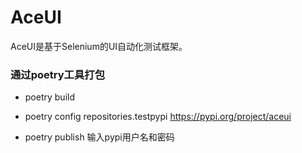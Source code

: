 ﻿# AceUI

AceUI是基于Selenium的UI自动化测试框架。






  
### 通过poetry工具打包

- poetry build

- poetry config repositories.testpypi https://pypi.org/project/aceui

- poetry publish  输入pypi用户名和密码